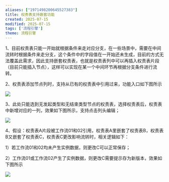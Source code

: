 ```yaml
---
aliases: ["1971498200645527383"]
title: 权责表支持嵌套功能
created: 2025-07-15
modified: 2025-07-15
tags: ['流程引擎']
theme: 流程引擎
---
```


1、目前权责表只能一开始就根据条件来走对应分支，在一些场景中，需要在中间流转时根据条件来走分支，这个条件中的字段值在一开始还未生成，目前的方式无法覆盖此需求，因此支持嵌套权责表，也就是权责表列中可以再插入权责表片段（目前只能插入节点），这样可以实现在某一个中间环节再根据分支条件进行流转。

2、权责表添加节点列时，支持从已有的权责表中引用过来，功能入口如下图所示

![](61ccb45bba146a6e4c9c85531c6c01b5.jpg)

3、此处只能选到无发起类型和无结束类型节点的权责表，选择权责表后，权责表中新增对应的一列，效果如下图所示，支持点击列头编辑；

![](9f2c0902f942a3767140901d2b99fb76.jpg)

4、假设：权责表A片段被工作流01和02引用，权责表A里嵌套了权责表B，权责表B又嵌套了权责表C，权责表C更改影响流转时，相关逻辑如下：

1）若工作流01和02均未产生实例数据，则更改C可以正常保存；

2）工作流01或工作流02产生了实例数据，则更改C需要提示存为新版本，效果如下图所示

![](361ef247b86095108c289d42567fa071.jpg)